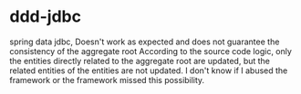# ddd-jdbc
spring data jdbc, Doesn't work as expected and does not guarantee the consistency of the aggregate root
According to the source code logic, only the entities directly related to the aggregate root are updated, but the related entities of the entities are not updated.
I don't know if I abused the framework or the framework missed this possibility.
